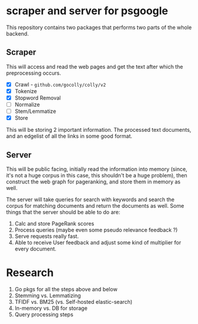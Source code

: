 # scraper and server for psgoogle

This repository contains two packages that performs two parts of the whole backend.

## Scraper
This will access and read the web pages and get the text after which the preprocessing occurs.

- [x] Crawl - `github.com/gocolly/colly/v2`
- [x] Tokenize
- [x] Stopword Removal
- [ ] Normalize
- [ ] Stem/Lemmatize
- [x] Store

This will be storing 2 important information. The processed text documents, and an edgelist of all the links in some good format.

## Server
This will be public facing, initially read the information into memory (since, it's not a huge corpus in this case, this shouldn't be a huge problem), then
construct the web graph for pageranking, and store them in memory as well.

The server will take queries for search with keywords and search the corpus for matching documents and return the documents as well.
Some things that the server should be able to do are:

1. Calc and store PageRank scores
2. Process queries (maybe even some pseudo relevance feedback ?)
3. Serve requests really fast.
4. Able to receive User feedback and adjust some kind of multiplier for every document.


# Research

1. Go pkgs for all the steps above and below
2. Stemming vs. Lemmatizing
3. TFIDF vs. BM25 (vs. Self-hosted elastic-search)
4. In-memory vs. DB for storage
5. Query processing steps
